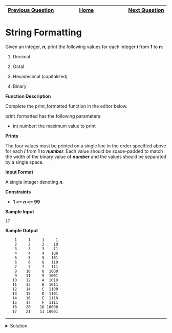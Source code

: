 | <img width=1000>[Previous Question](https://github.com/Kevin-Lago/python-hackerrank-solutions/tree/main/src/strings/capitalize)</img> | <img width=1000>[Home](https://github.com/Kevin-Lago/python-hackerrank-solutions)</img> | <img width=1000>[Next Question](https://github.com/Kevin-Lago/python-hackerrank-solutions/tree/main/src/strings/the_minion_game)</img> |
|:---|:---:|---:|

# String Formatting

Given an integer, ___n___, print the following values for each integer ___i___ from __1__ to ____n____:

1. Decimal

2. Octal

3. Hexadecimal (capitalized)

4. Binary

__Function Description__

Complete the print_formatted function in the editor below.

print_formatted has the following parameters:

- int number: the maximum value to print

__Prints__

The four values must be printed on a single line in the order specified above for each ___i___ from __1__ to ___number___. Each value should be space-padded to match the width of the binary value of ___number___ and the values should be separated by a single space.

__Input Format__

A single integer denoting ___n___.

__Constraints__

- __1 <= _n_ <= 99__

__Sample Input__

```
17
```

__Sample Output__

```
    1     1     1     1
    2     2     2    10
    3     3     3    11
    4     4     4   100
    5     5     5   101
    6     6     6   110
    7     7     7   111
    8    10     8  1000
    9    11     9  1001
   10    12     A  1010
   11    13     B  1011
   12    14     C  1100
   13    15     D  1101
   14    16     E  1110
   15    17     F  1111
   16    20    10 10000
   17    21    11 10001
```

---

<details><summary>Solution</summary>
    
```python
def print_formatted(number):
    w = len("{0:b}".format(number))

    for i in range(1, number + 1):
        print("{0:{w}d} {0:{w}o} {0:{w}X} {0:{w}b}".format(i, w=w))


if __name__ == '__main__':
    n = int(input())
    print_formatted(n)
```
</details>
